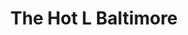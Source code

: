 ---
title: The Hot L Baltimore
year: 2016
opening_date: 2016-12-09
closing_date: 2016-12-10
layout: productions
featured_image: 2016_The_Hot_L_Baltimore.webp
image_caption: Poster for the 2016 production of The Hot L Baltimore
image_credit: Phase Eight Theater Company
playbill: 
category: 
Theatre: Phase Eight Theater Company
Playwright: Landford Wilson
showtimes: 
  - 2016-12-09 20:00:00
  - 2016-12-10 20:00:00
cast:
  Mrs. Bellot: Clauda Laster
  The Girl: Jeanette Schock
  Paul Granger III: Derick Grant
  April Green: Amy Leone
  Jackie: Miles Laura Para
  Jamie: Hays Jacobs
  Mr. Katz: Samuel Fisher
  Bill Lewis: Rich Pintello
  Millie: Brooks Ann Meierdierks
  Mr. Morse: Brad Trowbridge
  Suzy: Amber Brown
  Mrs. Oxenham: Deanna Mcneely
  Delivery Boy: Mitchell Wohl
  April's Jon: Mitchell Wohl
  Cab Driver: Mitchell Wohl
crew:
orchestra:
external_links:
---